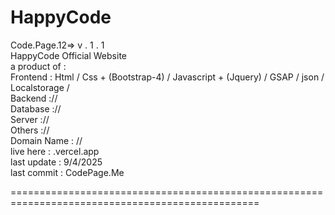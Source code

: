 # HappyCode

Code.Page.12=> v . 1 . 1 <br>
HappyCode Official Website <br>
a product of : <br>
      Frontend : Html / Css + (Bootstrap-4) / Javascript + (Jquery) / GSAP / json / Localstorage / <br>
      Backend :// <br>
      Database :// <br>
      Server :// <br>
      Others :// <br>
Domain Name : // <br>
live here : .vercel.app <br>
last update : 9/4/2025 <br>
last commit : CodePage.Me <br>


=================================================================================================
